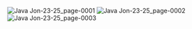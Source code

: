 ![Java Jon-23-25_page-0001](https://github.com/user-attachments/assets/ce894d37-308c-47c1-b7ce-279a3dc48997)
![Java Jon-23-25_page-0002](https://github.com/user-attachments/assets/4d66bbd9-2258-4128-9cb5-fc0f6d399063)
![Java Jon-23-25_page-0003](https://github.com/user-attachments/assets/b5b7c3d1-5439-42ee-aa2a-0ad0e9342cfa)
